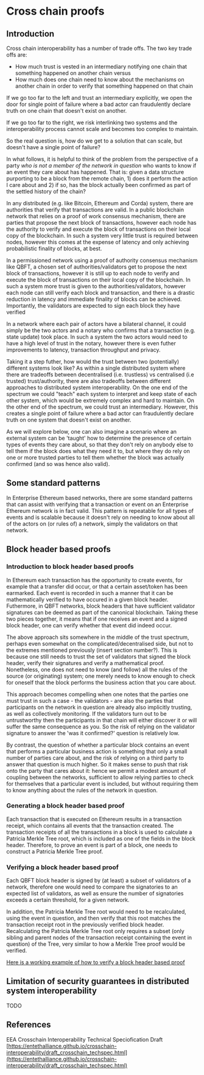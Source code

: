 # Cross chain proofs #

## Introduction ##
Cross chain interoperability has a number of trade offs. The two key trade offs are:
 - How much trust is vested in an intermediary notifying one chain that something happened on another chain versus
 - How much does one chain need to know about the mechanisms on another chain in order to verify that something happened on that chain

If we go too far to the left and trust an intermediary explicitly, we open the door for single point of failure where a bad actor can fraudulently declare truth on one chain that doesn't exist on another.

If we go too far to the right, we risk interlinking two systems and the interoperability process cannot scale and becomes too complex to maintain.

So the real question is, how do we get to a solution that can scale, but doesn't have a single point of failure?

In what follows, it is helpful to think of the problem from the perspective of a party _who is not a member of the network in question_ who wants to know if an event they care about has happened. That is: given a data structure purporting to be a block from the remote chain, 1) does it perform the action I care about and 2) if so, has the block actually been confirmed as part of the settled history of the chain?
    
In any distributed (e.g. like Bitcoin, Ethereum and Corda) system, there are authorities that verify that transactions are valid. In a public blockchain network that relies on a proof of work consensus mechanism, there are parties that propose the next block of transactions, however each node has the authority to verify and execute the block of transactions on their local copy of the blockchain. In such a system very little trust is required between nodes, however this comes at the expense of latency and only achieving probabilistic finality of blocks, at best.

In a permissioned network using a proof of authority consensus mechanism like QBFT, a chosen set of authorities/validators get to propose the next block of transactions, however it is still up to each node to verify and execute the block of transactions on their local copy of the blockchain. In such a system more trust is given to the authorities/validators, however each node can still verify each block and transaction, and there is a drastic reduction in latency and immediate finality of blocks can be achieved. Importantly, the validators are expected to sign each block they have verified

In a network where each pair of actors have a bilateral channel, it could simply be the two actors and a notary who confirms that a transaction (e.g. state update) took place. In such a system the two actors would need to have a high level of trust in the notary, however there is even futher improvements to latency, transaction throughput and privacy.

Taking it a step futher, how would the trust between two (potentially) different systems look like? As within a single distributed system where there are tradeoffs between decentralised (i.e. trustless) vs centralised (i.e trusted) trust/authority, there are also tradeoffs between different approaches to distributed system interoperability. On the one end of the spectrum we could "teach" each system to interpret and keep state of each other system, which would be extremely complex and hard to maintain. On the other end of the spectrum, we could trust an intermediary. However, this creates a single point of failure where a bad actor can fraudulently declare truth on one system that doesn't exist on another.  

As we will explore below, one can also imagine a scenario where an external system can be 'taught' how to determine the presence of certain types of events they care about, so that they don't rely on anybody else to tell them if the block does what they need it to, but where they do rely on one or more trusted parties to tell them whether the block was actually confirmed (and so was hence also valid).

## Some standard patterns ##
In Enterprise Ethereum based networks, there are some standard patterns that can assist with verifying that a transaction or event on an Enterprise Ethereum network is in fact valid. This pattern is repeatable for all types of events and is scalable because it doesn't rely on needing to know about all of the actors on (or rules of) a network, simply the validators on that network.

## Block header based proofs ##

### Introduction to block header based proofs ###

In Ethereum each transaction has the opportunity to create events, for example that a transfer did occur, or that a certain asset/token has been earmarked. Each event is recorded in such a manner that it can be mathematically verified to have occured in a given block header. Futhermore, in QBFT networks, block headers that have sufficient validator signatures can be deemed as part of the canonical blockchain. Taking these two pieces together, it means that if one receives an event and a signed block header, one can verify whether that event did indeed occur. 

The above approach sits somewhere in the middle of the trust spectrum, perhaps even somewhat on the complicated/decentralised side, but not to the extremes mentioned previously (insert section number?). This is because one still needs to trust the set of validators that signed the block header, verify their signatures and verify a mathematical proof. Nonetheless, one does not need to know (and follow) all the rules of the source (or originating) system; one merely needs to know enough to check for oneself that the block performs the business action that you care about.

This approach becomes compelling when one notes that the parties one must trust in such a case - the validators - are also the parties that participants on the network in question are already also implicitly trusting, as well as collectively monitoring. If the validators turn out to be untrustworthy then the participants in that chain will either discover it or will suffer the same consequence as you. So the risk of relying on the validator signature to answer the 'was it confirmed?' question is relatively low. 

By contrast, the question of whether a particular block contains an event that performs a particular business action is something that only a small number of parties care about, and the risk of relying on a third party to answer that question is much higher. So it makes sense to push that risk onto the party that cares about it: hence we permit a modest amount of coupling between the networks, sufficient to allow relying parties to check for themselves that a particular event is included, but without requiring them to know anything about the rules of the network in question.

### Generating a block header based proof ###

Each transaction that is executed on Ethereum results in a transaction receipt, which contains all events that the transaction created. The transaction receipts of all the transactions in a block is used to calculate a Patricia Merkle Tree root, which is included as one of the fields in the block header. Therefore, to prove an event is part of a block, one needs to construct a Patricia Merkle Tree proof.

### Verifying a block header based proof ###

Each QBFT block header is signed by (at least) a subset of validators of a network, therefore one would need to compare the signatories to an expected list of validators, as well as ensure the number of signatories exceeds a certain threshold, for a given network.

In addition, the Patricia Merkle Tree root would need to be recalculated, using the event in question, and then verify that this root matches the transaction receipt root in the previously verified block header. Recalculating the Patricia Merkle Tree root only requires a subset (only sibling and parent nodes of the transaction receipt containing the event in question) of the Tree, very similar to how a Merkle Tree proof would be verified.

[Here is a working example of how to verify a block header based proof](../../src/adhara/proof-verification/)

## Limitation of security guarantees in distributed system interoperability ##

TODO

## References ##
EEA Crosschain Interoperability Technical Speciofication Draft [https://entethalliance.github.io/crosschain-interoperability/draft_crosschain_techspec.html](https://entethalliance.github.io/crosschain-interoperability/draft_crosschain_techspec.html) 
